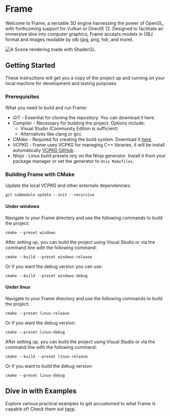 # Frame

Welcome to Frame, a versatile 3D engine harnessing the power of OpenGL, with forthcoming support for Vulkan or DirectX 12. Designed to facilitate an immersive dive into computer graphics, Frame accepts models in OBJ format and images readable by stb (jpg, png, hdr, and more).

![A Scene rendering made with ShaderGL.](https://github.com/anirul/Frame/raw/master/examples/scene_rendering.png)

## Getting Started

These instructions will get you a copy of the project up and running on your local machine for development and testing purposes.

### Prerequisites

What you need to build and run Frame:

- *GIT* - Essential for cloning the repository. You can download it here.
- *Compiler* - Necessary for building the project. Options include:
  - Visual Studio (Community Edition is sufficient)
  - Alternatives like clang or gcc
- *CMake* - Required for creating the build system. Download it [here](https://cmake.org/).
- *VCPKG* - Frame uses VCPKG for managing C++ libraries, it will be install automatically [VCPKG GitHub](https://github.com/Microsoft/vcpkg/).
- *Ninja* - Linux build presets rely on the Ninja generator. Install it from your package manager or set the generator to `Unix Makefiles`.

### Building Frame with CMake

Update the local VCPKG and other externals dependencies:

```shell
git submodule update --init --recursive
```

#### Under windows

Navigate to your Frame directory and use the following commands to build the project:

```shell
cmake --preset windows
```

After setting up, you can build the project using Visual Studio or via the command line with the following command:

```shell
cmake --build --preset windows-release
```

Or if you want the debug version you can use:

```shell
cmake --build --preset windows-debug
```

#### Under linux

Navigate to your Frame directory and use the following commands to build the project:

```shell
cmake --preset linux-release
```

Or if you want the debug version:

```shell
cmake --preset linux-debug
```

After setting up, you can build the project using Visual Studio or via the command line with the following command:

```shell
cmake --build --preset linux-release
```

Or if you want to build the debug version:

```shell
cmake --preset linux-debug
```

## Dive in with Examples

Explore various practical examples to get accustomed to what Frame is capable of! Check them out [here](examples/README.md).
